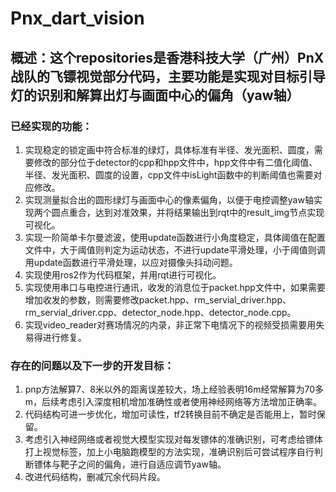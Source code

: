 # Pnx_dart_vision
## 概述：这个repositories是香港科技大学（广州）PnX战队的飞镖视觉部分代码，主要功能是实现对目标引导灯的识别和解算出灯与画面中心的偏角（yaw轴）
### 已经实现的功能：
1. 实现稳定的锁定画中符合标准的绿灯，具体标准有半径、发光面积、圆度，需要修改的部分位于detector的cpp和hpp文件中，hpp文件中有二值化阈值、半径、发光面积、圆度的设置，cpp文件中isLight函数中的判断阈值也需要对应修改。
2. 实现测量拟合出的圆形绿灯与画面中心的像素偏角，以便于电控调整yaw轴实现两个圆点重合，达到对准效果，并将结果输出到rqt中的result_img节点实现可视化。
3. 实现一阶简单卡尔曼滤波，使用update函数进行小角度稳定，具体阈值在配置文件中，大于阈值则判定为运动状态，不进行update平滑处理，小于阈值则调用update函数进行平滑处理，以应对摄像头抖动问题。
4. 实现使用ros2作为代码框架，并用rqt进行可视化。
5. 实现使用串口与电控进行通讯，收发的消息位于packet.hpp文件中，如果需要增加收发的参数，则需要修改packet.hpp、rm_servial_driver.hpp、rm_servial_driver.cpp、detector_node.hpp、detector_node.cpp。
6. 实现video_reader对赛场情况的内录，非正常下电情况下的视频受损需要用失易得进行修复。
### 存在的问题以及下一步的开发目标：
1. pnp方法解算7、8米以外的距离误差较大，场上经验表明16m经常解算为70多m，后续考虑引入深度相机增加准确性或者使用神经网络等方法增加正确率。
2. 代码结构可进一步优化，增加可读性，tf2转换目前不确定是否能用上，暂时保留。
3. 考虑引入神经网络或者视觉大模型实现对每发镖体的准确识别，可考虑给镖体打上视觉标签，加上小电脑跑模型的方法实现，准确识别后可尝试程序自行判断镖体与靶子之间的偏角，进行自适应调节yaw轴。
4. 改进代码结构，删减冗余代码片段。